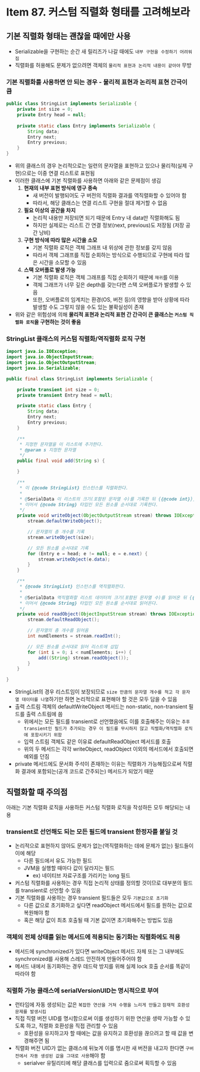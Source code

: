 # Item 87. 커스텀 직렬화 형태를 고려해보라

## 기본 직렬화 형태는 괜찮을 때에만 사용

- Serializable을 구현하는 순간 새 릴리즈가 나갈 때에도 `내부 구현을 수정하기 어려워짐`
- 직렬화를 허용해도 문제가 없으려면 객체의 `물리적 표현과 논리적 내용이 같아야` 무방

### 기본 직렬화를 사용하면 안 되는 경우 - 물리적 표현과 논리적 표현 간극이 큼

```java
public class StringList implements Serializable {
	private int size = 0;
	private Entry head = null;
	
	private static class Entry implements Serializable {
		String data;
		Entry next;
		Entry previous;	
	}
}
```

- 위의 클래스의 경우 논리적으로는 일련의 문자열을 표현하고 있으나 물리적(실제 구현)으로는 이중 연결 리스트로 표현됨
- 이러한 클래스에 기본 직렬화를 사용하면 아래와 같은 문제점이 생김
    1. **현재의 내부 표현 방식에 영구 종속**
        - 새 버전이 발행되어도 구 버전의 직렬화 결과를 역직렬화할 수 있어야 함
        - 따라서, 해당 클래스는 연결 리스트 구현을 절대 제거할 수 없음
    2. **필요 이상의 공간을 차지**
        - 논리적 내용만 저장되면 되기 때문에 Entry 내 data만 직렬화해도 됨
        - 하지만 실제로는 리스트 간 연결 정보(next, previous)도 저장됨 (저장 공간 낭비)
    3. **구현 방식에 따라 많은 시간을 소모**
        - 기본 직렬화 로직은 객체 그래프 내 위상에 관한 정보를 갖지 않음
        - 따라서 객체 그래프를 직접 순회하는 방식으로 수행되므로 구현에 따라 많은 시간을 소모할 수 있음
    4. **스택 오버플로 발생 가능**
        - 기본 직렬화 로직은 객체 그래프를 직접 순회하기 때문에 `재귀`를 이용
        - 객체 그래프가 너무 깊은 depth를 갖는다면 스택 오버플로가 발생할 수 있음
        - 또한, 오버플로의 임계치는 환경(OS, 버전 등)의 영향을 받아 상황에 따라 발생할 수도 그렇지 않을 수도 있는 불확실성이 존재
- 위와 같은 위험성에 의해 **물리적 표현과 논리적 표현 간 간극이 큰 클래스는 `커스텀 직렬화 로직`을 구현하는 것이 좋음**

### StringList 클래스의 커스텀 직렬화/역직렬화 로직 구현

```java
import java.io.IOException;
import java.io.ObjectInputStream;
import java.io.ObjectOutputStream;
import java.io.Serializable;

public final class StringList implements Serializable {

    private transient int size = 0;
    private transient Entry head = null;

    private static class Entry {
        String data;
        Entry next;
        Entry previous;
    }

    /**
     * 지정한 문자열을 이 리스트에 추가한다.
     * @param s 지정한 문자열
     */
    public final void add(String s) {

    }

    /**
     * 이 {@code StringList} 인스턴스를 직렬화한다.
     *
     * @SerialData 이 리스트의 크기(포함된 문자열 수)를 기록한 뒤 {{@code int}},
     * 이어서 {@code String} 타입인 모든 원소를 순서대로 기록한다.
     */
    private void writeObject(ObjectOutputStream stream) throws IOException {
        stream.defaultWriteObject();

        // 문자열의 총 개수를 기록
        stream.writeObject(size);

        // 모든 원소를 순서대로 기록
        for (Entry e = head; e != null; e = e.next) {
            stream.writeObject(e.data);
        }
    }

    /**
     * {@code StringList} 인스턴스를 역직렬화한다.
     *
     * @SerialData 역직렬화할 리스트 데이터의 크기(포함된 문자열 수)를 읽어온 뒤 {{@code int}},
     * 이어서 {@code String} 타입인 모든 원소를 순서대로 읽어온다.
     */
    private void readObject(ObjectInputStream stream) throws IOException, ClassNotFoundException {
        stream.defaultReadObject();

        // 문자열의 총 개수를 읽어옴
        int numElements = stream.readInt();

        // 모든 원소를 순서대로 읽어 리스트에 삽입
        for (int i = 0; i < numElements; i++) {
            add((String) stream.readObject());
        }
    }

}
```

- StringList의 경우 리스트임이 보장되므로 `size 만큼의 문자열 개수를 적고 각 문자열 데이터를 나열`하기만 하면 논리적으로 표현해야 할 것은 모두 담을 수 있음
- 출력 스트림 객체의 defaultWriteObject 메서드는 non-static, non-transient 필드를 출력 스트림에 씀
    - 위에서는 모든 필드를 transient로 선언했음에도 이를 호출해주는 이유는 `추후 transient인 필드가 추가되는 경우 이 필드를 무시하지 않고 직렬화/역직렬화 로직에 포함시키기 위함`
    - 입력 스트림 객체도 같은 이유료 defaultReadObject 메서드를 호출
    - 위의 두 메서드는 각각 writeObject, readObject 이외의 메서드에서 호출되면 예외를 던짐
- private 메서드에도 문서화 주석이 존재하는 이유는 직렬화가 가능해짐으로써 직렬화 결과에 포함되는(공개 코드로 간주되는) 메서드가 되었기 때문

## 직렬화할 때 주의점

아래는 기본 직렬화 로직을 사용하든 커스텀 직렬화 로직을 작성하든 모두 해당되는 내용

### transient로 선언해도 되는 모든 필드에 transient 한정자를 붙일 것

- 논리적으로 표현하지 않아도 문제가 없는(역직렬화하는 데에 문제가 없는) 필드들이 이에 해당
    - 다른 필드에서 유도 가능한 필드
    - JVM을 실행할 때마다 값이 달라지는 필드
        - ex) 네이티브 자료구조를 가리키는 long 필드
- 커스텀 직렬화를 사용하는 경우 직접 논리적 상태를 정의할 것이므로 대부분의 필드를 transient로 선언할 수 있음
- 기본 직렬화를 사용하는 경우 transient 필드들은 모두 `기본값으로 초기화`
    - 다른 값으로 초기화하고 싶다면 readObject 메서드에서 필드를 원하는 값으로 복원해야 함
    - 혹은 해당 값이 최초 호출될 때 기본 값이면 초기화해주는 방법도 있음

### 객체의 전체 상태를 읽는 메서드에 적용되는 동기화는 직렬화에도 적용

- 메서드에 synchronized가 있다면 writeObject 메서드 자체 또는 그 내부에도 synchronized를 사용해 스레드 안전하게 만들어주어야 함
- 메서드 내에서 동기화하는 경우 데드락 방지를 위해 실제 lock 호출 순서를 똑같이 따라야 함

### 직렬화 가능 클래스에 serialVersionUID는 명시적으로 부여

- 런타임에 자동 생성되는 값은 `복잡한 연산을 거쳐 수행을 느리게 만들고` `잠재적 호환성 문제를 발생시킴`
- 직접 직렬 버전 UID를 명시함으로써 이를 생성하기 위한 연산을 생략 가능할 수 있도록 하고, 직렬화 호환성을 직접 관리할 수 있음
    - 호환성을 유지하고자 할 때에는 값을 유지하고 호환성을 끊으려고 할 때 값을 변경해주면 됨
- 직렬화 버전 UID가 없는 클래스에 뒤늦게 이를 명시한 새 버전을 내고자 한다면 `구버전에서 자동 생성된 값을 그대로 사용`해야 함
    - serialver 유틸리티에 해당 클래스를 입력으로 줌으로써 획득할 수 있음
